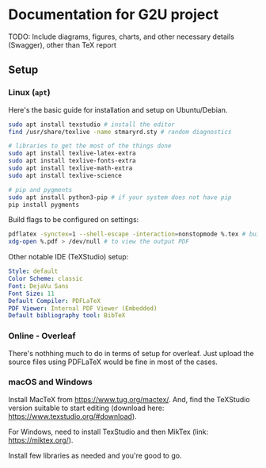# Documentation for G2U project

TODO: Include diagrams, figures, charts, and other necessary details (Swagger), other than TeX report

## Setup

### Linux (`apt`)

Here's the basic guide for installation and setup on Ubuntu/Debian.

```sh
sudo apt install texstudio # install the editor
find /usr/share/texlive -name stmaryrd.sty # random diagnostics

# libraries to get the most of the things done
sudo apt install texlive-latex-extra
sudo apt install texlive-fonts-extra
sudo apt install texlive-math-extra
sudo apt install texlive-science

# pip and pygments
sudo apt install python3-pip # if your system does not have pip
pip install pygments
```

Build flags to be configured on settings:
```sh
pdflatex -synctex=1 --shell-escape -interaction=nonstopmode %.tex # build setup
xdg-open %.pdf > /dev/null # to view the output PDF
```

Other notable IDE (TeXStudio) setup:
```yaml
Style: default
Color Scheme: classic
Font: DejaVu Sans
Font Size: 11
Default Compiler: PDFLaTeX
PDF Viewer: Internal PDF Viewer (Embedded)
Default bibliography tool: BibTeX
```

### Online - Overleaf

There's nothhing much to do in terms of setup for overleaf. Just upload the source files using PDFLaTeX would be fine in most of the cases.

### macOS and Windows

Install MacTeX from https://www.tug.org/mactex/. And, find the TeXStudio version suitable to start editing (download here: https://www.texstudio.org/#download).

For Windows, need to install TexStudio and then MikTex (link: https://miktex.org/).

Install few libraries as needed and you're good to go.
